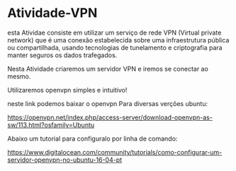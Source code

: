 # Atividade-VPN


esta Atividae consiste em utilizar um serviço de rede VPN (Virtual private network) que é uma conexão estabelecida sobre uma infraestrutura pública ou compartilhada, usando tecnologias de tunelamento e criptografia para manter seguros os dados trafegados.

Nesta Atividade criaremos um servidor VPN e iremos se conectar ao mesmo.

Utilizaremos openvpn simples e intuitivo!

neste link podemos baixar o openvpn Para diversas verções ubuntu:

https://openvpn.net/index.php/access-server/download-openvpn-as-sw/113.html?osfamily=Ubuntu

Abaixo um tutorial para configuralo por linha de comando:

https://www.digitalocean.com/community/tutorials/como-configurar-um-servidor-openvpn-no-ubuntu-16-04-pt

